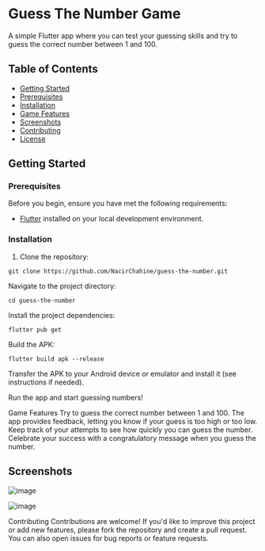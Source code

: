 # Guess The Number Game

A simple Flutter app where you can test your guessing skills and try to guess the correct number between 1 and 100.

## Table of Contents

- [Getting Started](#getting-started)
- [Prerequisites](#prerequisites)
- [Installation](#installation)
- [Game Features](#game-features)
- [Screenshots](#screenshots)
- [Contributing](#contributing)
- [License](#license)

## Getting Started

### Prerequisites

Before you begin, ensure you have met the following requirements:

- [Flutter](https://flutter.dev/docs/get-started/install) installed on your local development environment.

### Installation

1. Clone the repository:

 ```shell
 git clone https://github.com/NacirChahine/guess-the-number.git
 ```
Navigate to the project directory:

```shell
cd guess-the-number
```

Install the project dependencies:

```shell
flutter pub get
```

Build the APK:

```shell
flutter build apk --release
```

Transfer the APK to your Android device or emulator and install it (see instructions if needed).

Run the app and start guessing numbers!

Game Features
Try to guess the correct number between 1 and 100.
The app provides feedback, letting you know if your guess is too high or too low.
Keep track of your attempts to see how quickly you can guess the number.
Celebrate your success with a congratulatory message when you guess the number.
</br>
<h2>Screenshots</h2>

![image](https://github.com/NacirChahine/guess-the-number/assets/120245923/9f88fd9d-b434-47e3-af46-3e916f66020f)

![image](https://github.com/NacirChahine/guess-the-number/assets/120245923/7d7cdb20-f050-4905-8698-964420a3cec6)

Contributing
Contributions are welcome! If you'd like to improve this project or add new features, please fork the repository and create a pull request. You can also open issues for bug reports or feature requests.

